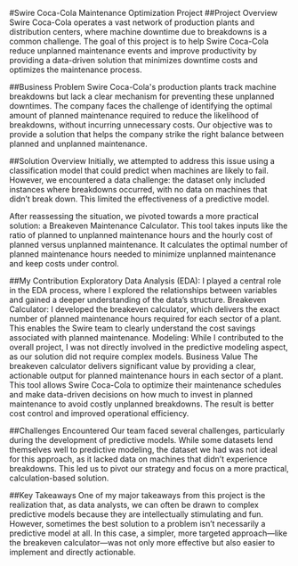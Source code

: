 #Swire Coca-Cola Maintenance Optimization Project
##Project Overview
Swire Coca-Cola operates a vast network of production plants and distribution centers, where machine downtime due to breakdowns is a common challenge. The goal of this project is to help Swire Coca-Cola reduce unplanned maintenance events and improve productivity by providing a data-driven solution that minimizes downtime costs and optimizes the maintenance process.

##Business Problem
Swire Coca-Cola's production plants track machine breakdowns but lack a clear mechanism for preventing these unplanned downtimes. The company faces the challenge of identifying the optimal amount of planned maintenance required to reduce the likelihood of breakdowns, without incurring unnecessary costs. Our objective was to provide a solution that helps the company strike the right balance between planned and unplanned maintenance.

##Solution Overview
Initially, we attempted to address this issue using a classification model that could predict when machines are likely to fail. However, we encountered a data challenge: the dataset only included instances where breakdowns occurred, with no data on machines that didn’t break down. This limited the effectiveness of a predictive model.

After reassessing the situation, we pivoted towards a more practical solution: a Breakeven Maintenance Calculator. This tool takes inputs like the ratio of planned to unplanned maintenance hours and the hourly cost of planned versus unplanned maintenance. It calculates the optimal number of planned maintenance hours needed to minimize unplanned maintenance and keep costs under control.

##My Contribution
Exploratory Data Analysis (EDA): I played a central role in the EDA process, where I explored the relationships between variables and gained a deeper understanding of the data’s structure.
Breakeven Calculator: I developed the breakeven calculator, which delivers the exact number of planned maintenance hours required for each sector of a plant. This enables the Swire team to clearly understand the cost savings associated with planned maintenance.
Modeling: While I contributed to the overall project, I was not directly involved in the predictive modeling aspect, as our solution did not require complex models.
Business Value
The breakeven calculator delivers significant value by providing a clear, actionable output for planned maintenance hours in each sector of a plant. This tool allows Swire Coca-Cola to optimize their maintenance schedules and make data-driven decisions on how much to invest in planned maintenance to avoid costly unplanned breakdowns. The result is better cost control and improved operational efficiency.

##Challenges Encountered
Our team faced several challenges, particularly during the development of predictive models. While some datasets lend themselves well to predictive modeling, the dataset we had was not ideal for this approach, as it lacked data on machines that didn’t experience breakdowns. This led us to pivot our strategy and focus on a more practical, calculation-based solution.

##Key Takeaways
One of my major takeaways from this project is the realization that, as data analysts, we can often be drawn to complex predictive models because they are intellectually stimulating and fun. However, sometimes the best solution to a problem isn’t necessarily a predictive model at all. In this case, a simpler, more targeted approach—like the breakeven calculator—was not only more effective but also easier to implement and directly actionable.
